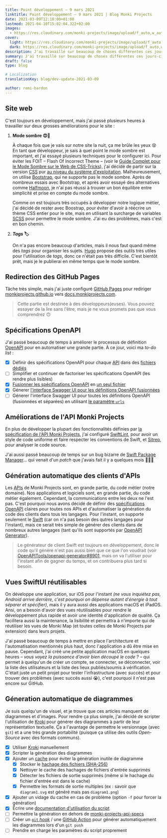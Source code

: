 ```yaml
---
title: Point développement – 9 mars 2021
linktitle: Point développement – 9 mars 2021 | Blog Monki Projects
date: 2021-03-09T12:10:00+01:00
lastmod: 2021-04-10T15:02:04.322+02:00
images:
  - https://res.cloudinary.com/monki-projects/image/upload/f_auto,w_auto/v1617994923/website/fr/uploads/articles/point-dev-2021-03-09/cover-light
cover:
  light: https://res.cloudinary.com/monki-projects/image/upload/f_auto,w_1024/v1617994923/website/fr/uploads/articles/point-dev-2021-03-09/cover-light
  dark: https://res.cloudinary.com/monki-projects/image/upload/f_auto,w_1024/v1617994923/website/fr/uploads/articles/point-dev-2021-03-0/cover9-dark
description: J'ai travaillé sur beaucoup de choses différentes ces jours-ci, alors voici un petit récapitulatif de ce que j'ai fait et de ce qui demande encore du travail. C'est principalement de l'infrastructure et de l'automatisation, mais j'ai aussi travaillé sur le site.
summary: J'ai travaillé sur beaucoup de choses différentes ces jours-ci, alors voici un petit récapitulatif de ce que j'ai fait et de ce qui demande encore du travail. C'est principalement de l'infrastructure et de l'automatisation, mais j'ai aussi travaillé sur le site.
draft: false
type: blog

# Localization
translationKey: blog/dev-update-2021-03-09

author: remi-bardon
---
```


## Site web

C'est toujours en développement, mais j'ai passé plusieurs heures à travailler sur deux grosses améliorations pour le site :

1. **Mode sombre 😍🌚**

   À chaque fois que je vais sur notre site la nuit, ça me brûle les yeux  😵 En tant que développeur, je sais à quel point le mode sombre est important, et j'ai essayé plusieurs techniques pour le configurer ici. Pour éviter les FOIT – Flash Of Incorrect Theme – (voir le [Guide Complet pour le Mode Sombre sur le Web de CSS-Tricks](https://css-tricks.com/a-complete-guide-to-dark-mode-on-the-web/#storing-preferences)), j'ai décidé de partir sur la version [CSS](https://fr.wikipedia.org/wiki/Feuilles_de_style_en_cascade) pur [au niveau du système d'exploitation](https://css-tricks.com/a-complete-guide-to-dark-mode-on-the-web/#os-level). Malheureusement, on utilise [Bootstrap](https://getbootstrap.com), qui ne supporte pas le mode sombre. Après de nombreux essais avec Bootstrap, et après avoir essayé des alternatives comme [Halfmoon](https://css-tricks.com/halfmoon-a-bootstrap-alternative-with-dark-mode-built-in/), je n'ai pas réussi à trouver un bon équilibre entre simplicité et prise en compte du mode sombre.

   Comme on est toujours très occupés à développer notre logique métier, j'ai décidé de rester avec Boostrap, pour éviter d'avoir à réécrire un thème CSS entier pour le site, mais en utilisant la surcharge de variables [SCSS](https://en.wikipedia.org/wiki/Sass_(stylesheet_language)) pour permettre le mode sombre. J'ai eu des problèmes, mais c'est en bon chemin.

2. ***Tags* 🏷**

   On n'a pas encore beaucoup d'articles, mais il nous faut quand même des *tags* pour organiser les sujets. [Hugo](https://gohugo.io) propose des outils très utiles pour l'utilisation de *tags*, donc ce n'était pas très difficile. C'est bientôt prêt, mais je le publierai en même temps que le mode sombre.

## Redirection des GitHub Pages

Tâche très simple, mais j'ai juste configuré [GitHub Pages](https://pages.github.com/) pour rediriger [monkiprojects.github.io](https://monkiprojects.github.io) vers [docs.monkiprojects.com](https://docs.monkiprojects.com/).

> Cette partie est destinée à des développeurs(euses). Vous pouvez essayer de la lire sans l'être, mais je ne vous promets pas que vous comprendrez 🙃

## Spécifications OpenAPI

J'ai passé beaucoup de temps à améliorer le processus de définition [OpenAPI](https://swagger.io/docs/specification/about/) pour en automatiser une grande partie. À ce jour, voici ma *to-do list* :

- [x] Définir des spécifications OpenAPI pour chaque [API](https://fr.wikipedia.org/wiki/Interface_de_programmation) dans des [fichiers dédiés](https://github.com/MonkiProjects/monki-projects-api-specs/blob/f81b8ab58b2cd6effd7541e731becaa5a44c7f86/specs)
- [ ] Simplifier et continuer de factoriser les spécifications OpenAPI (les rendre plus lisibles)
- [x] [Fusionner les spécifications OpenAPI](https://github.com/MonkiProjects/monki-projects-api-specs/blob/f81b8ab58b2cd6effd7541e731becaa5a44c7f86/merge.sh) en [un seul fichier](https://github.com/MonkiProjects/monki-projects-api-specs/blob/f81b8ab58b2cd6effd7541e731becaa5a44c7f86/specs/monki-projects-api-v1.yaml)
- [x] Génerer [l'interface Swagger UI pour les définitions OpenAPI fusionnées](https://docs.monkiprojects.com/monki-projects-api-specs/)
- [ ] Génerer l'interface Swagger UI pour toutes les définitions OpenAPI (fusionnées et séparées) en utilisant [le paramètre `urls`](https://swagger.io/docs/open-source-tools/swagger-ui/usage/configuration/#core)

## Améliorations de l'API Monki Projects

En plus de développer la plupart des fonctionnalités définies par [la spécification de l'API Monki Projects](https://github.com/MonkiProjects/monki-projects-api-specs/blob/f81b8ab58b2cd6effd7541e731becaa5a44c7f86/specs/monki-projects-api-v1.yaml), j'ai configuré [SwiftLint](https://github.com/realm/SwiftLint), pour avoir un style de code uniforme et faire respecter les conventions de Swift, et [Sitrep](https://github.com/twostraws/Sitrep), pour analyser le code source.

J'ai aussi passé beaucoup de temps sur un bug bizarre de [Swift Package Manager](https://swift.org/package-manager/)… qui venait d'un *patch* que j'avais fait il y a quelques mois 🤦🏻‍♂️

## Génération automatique des clients d'APIs

Les [APIs](https://fr.wikipedia.org/wiki/Interface_de_programmation) de Monki Projects sont, en grande partie, du code métier (notre domaine). Nos applications et logiciels sont, en grande partie, du code métier également. Cependant, la communications entre les deux ne l'est pas. C'est pourquoi nous avons décidé de définir des [spécifications OpenAPI](https://swagger.io/docs/specification/about/) claires pour toutes nos APIs et d'automatiser la génération du code des clients dans tous les langages. Pour l'instant, on supporte seulement le [Swift](https://swift.org/about/) (car on n'a pas besoin des qutres langages pour l'instant), mais ce serait très simple de générer des clients dans de nombreux autres langages (tant qu'ils sont supportés par [OpenAPI Generator](https://openapi-generator.tech/)).

> Le générateur de client Swift est toujours en développement, donc le code qu'il génère n'est pas aussi bien que ce que l'on voudrait (voir [OpenAPITools/openapi-generator#8901](https://github.com/OpenAPITools/openapi-generator/issues/8901), mais on va l'utiliser pour l'instant afin de gagner du temps, et on contribuera plus tard si besoin.

## Vues SwiftUI réutilisables

On développe une application, sur iOS pour l'instant *(ne vous inquiétez pas, Android arrive derrière, c'est pourquoi on dépense autant d'énergie à tout séparer et spécifier)*, mais il y aura aussi des applications macOS et iPadOS. Ansi, on a besoin d'avoir des vues réutilisables pour rendre le développement plus rapide et avoir une identité d'application de qualité. Ça facilitera aussi la maintenance, la lisibilité et permettra à n'importe qui de réutiliser les vues de Monki Map (et toutes celles de Monki Projects par extension) dans leurs projets.

J'ai passé beaucoup de temps à mettre en place l'architecture et l'automatisation mentionnés plus haut, donc l'application a dû être mise en pause. Cependant, j'ai créé une petite application macOS en quelques heures *– vous voyez la puissance d'avoir bien découpé le code ? –* qui permet à quelqu'un de créer un compte, se connecter, se déconnecter, voir la liste des utilisateurs et la liste des lieux publiés/soumis à vérification. C'était juste un petit projet pour tester l'infrastructure (avec succès) et pour trouver des problèmes (avec succès aussi 😭), c'est pourquoi il n'est pas encore sur GitHub.

## Géneration automatique de diagrammes

Je suis quelqu'un de visuel, et je trouve que ces articles manquent de diagrammes et d'images. Pour rendre ça plus simple, j'ai décidé de scripter l'utilisation de [Kroki](https://kroki.io/) pour générer des diagrammes à partir de leur représentation textuelle. Ça a l'avantage de permettre le versionnage (avec `git`) et a une très grande portabilité (puisque ça utilise des outils *Open-Source* avec des formats communs).

- [x] Utiliser [Kroki](https://kroki.io/) manuellement
- [x] Scripter la génération des diagrammes
- [x] Ajouter un [cache](https://fr.wikipedia.org/wiki/M%C3%A9moire_cache) pour éviter la génération inutile de diagramme
  - [x] Stocker le [hachage des fichiers (SHA-256)](https://fr.wikipedia.org/wiki/Secure_Hash_Algorithm)
  - [x] Nettoyer le cache des hachages de fichiers d'entrée supprimés
  - [x] Détecter les fichiers de sortie supprimés (même si le hachage du fichier d'entrée est dans le cache)
  - [x] Permettre les formats de sortie multiples (ex : savoir que `diagram1.svg` est généré mais pas `diagram1.png`)
- [x] Ajouter un vidage du cache en cas de problème (option `-f` pour forcer la génération)
- [x] Écrire une [documentation d'utilisation du script](https://github.com/MonkiProjects/monki-projects-api-specs/blob/f81b8ab58b2cd6effd7541e731becaa5a44c7f86/CONTRIBUTE.md#createupdate-diagrams)
- [ ] Permettre la génération en dehors de [monki-projects-api-specs](https://github.com/MonkiProjects/monki-projects-api-specs)
- [ ] Créer un [`git` *hook*](https://git-scm.com/docs/githooks) / une [GitHub Action](https://github.com/features/actions) pour générer automatiquement les diagrammes lors d'un `git push`
- [ ] Prendre en charge les paramètres du script proprement
